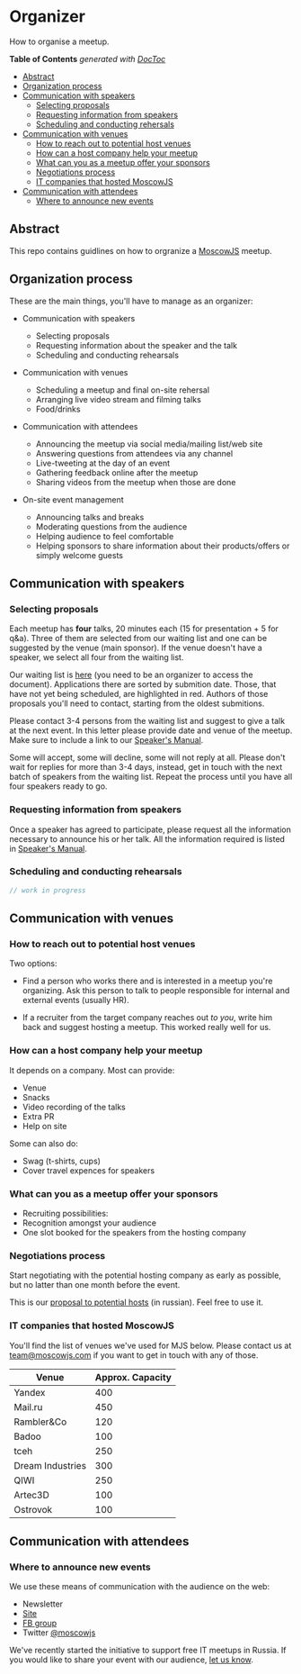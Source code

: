 # Organizer

How to organise a meetup.

<!-- START doctoc generated TOC please keep comment here to allow auto update -->
<!-- DON'T EDIT THIS SECTION, INSTEAD RE-RUN doctoc TO UPDATE -->
**Table of Contents**  *generated with [DocToc](https://github.com/thlorenz/doctoc)*

- [Abstract](#abstract)
- [Organization process](#organization-process)
- [Communication with speakers](#communication-with-speakers)
  - [Selecting proposals](#selecting-proposals)
  - [Requesting information from speakers](#requesting-information-from-speakers)
  - [Scheduling and conducting rehersals](#scheduling-and-conducting-rehersals)
- [Communication with venues](#communication-with-venues)
  - [How to reach out to potential host venues](#how-to-reach-out-to-potential-host-venues)
  - [How can a host company help your meetup](#how-can-a-host-company-help-your-meetup)
  - [What can you as a meetup offer your sponsors](#what-can-you-as-a-meetup-offer-your-sponsors)
  - [Negotiations process](#negotiations-process)
  - [IT companies that hosted MoscowJS](#it-companies-that-hosted-moscowjs)
- [Communication with attendees](#communication-with-attendees)
  - [Where to announce new events](#where-to-announce-new-events)

<!-- END doctoc generated TOC please keep comment here to allow auto update -->

## Abstract

This repo contains guidlines on how to orgranize a [MoscowJS][site] meetup.

## Organization process

These are the main things, you'll have to manage as an organizer:

* Communication with speakers

    - Selecting proposals
    - Requesting information about the speaker and the talk
    - Scheduling and conducting rehearsals

* Communication with venues

    - Scheduling a meetup and final on-site rehersal
    - Arranging live video stream and filming talks
    - Food/drinks

* Communication with attendees

    - Announcing the meetup via social media/mailing list/web site
    - Answering questions from attendees via any channel
    - Live-tweeting at the day of an event
    - Gathering feedback online after the meetup
    - Sharing videos from the meetup when those are done

* On-site event management

    - Announcing talks and breaks
    - Moderating questions from the audience
    - Helping audience to feel comfortable
    - Helping sponsors to share information about their products/offers or
      simply welcome guests


## Communication with speakers

### Selecting proposals

Each meetup has **four** talks, 20 minutes each (15 for presentation + 5
for q&a). Three of them are selected from our waiting list and one can be
suggested by the venue (main sponsor). If the venue doesn't have a
speaker, we select all four from the waiting list.

Our waiting list is [here][waiting-list] (you need to be an organizer to
access the document). Applications there are sorted by submition date.
Those, that have not yet being scheduled, are highlighted in red. Authors
of those proposals you'll need to contact, starting from the oldest
submitions.

Please contact 3-4 persons from the waiting list and suggest to give a
talk at the next event. In this letter please provide date and venue of
the meetup. Make sure to include a link to our [Speaker's
Manual][speaker].

Some will accept, some will decline, some will not reply at all. Please
don't wait for replies for more than 3-4 days, instead, get in touch with
the next batch of speakers from the waiting list. Repeat the process until
you have all four speakers ready to go.


### Requesting information from speakers

Once a speaker has agreed to participate, please request all the
information necessary to announce his or her talk. All the information
required is listed in [Speaker's Manual][announcement-info].


### Scheduling and conducting rehearsals

```js
// work in progress
```

## Communication with venues

### How to reach out to potential host venues

Two options:

* Find a person who works there and is interested in a meetup you're
  organizing. Ask this person to talk to people responsible for internal
  and external events (usually HR).

* If a recruiter from the target company reaches out *to you*, write him
  back and suggest hosting a meetup. This worked really well for us.

### How can a host company help your meetup

It depends on a company. Most can provide:

* Venue
* Snacks
* Video recording of the talks
* Extra PR
* Help on site

Some can also do:

* Swag (t-shirts, cups)
* Cover travel expences for speakers

### What can you as a meetup offer your sponsors

* Recruiting possibilities:
* Recognition amongst your audience
* One slot booked for the speakers from the hosting company


### Negotiations process

Start negotiating with the potential hosting company as early as possible,
but no latter than one month before the event.

This is our [proposal to potential hosts][host-proposal] (in russian).
Feel free to use it.

### IT companies that hosted MoscowJS

You'll find the list of venues we've used for MJS below. Please contact us
at [team@moscowjs.com][team] if you want to get in touch with any of
those.

Venue               | Approx. Capacity  |
------------------- | ----------------- |
Yandex              | 400               |
Mail.ru             | 450               |
Rambler&Co          | 120               |
Badoo               | 100               |
tceh                | 250               |
Dream Industries    | 300               |
QIWI                | 250               |
Artec3D             | 100               |
Ostrovok            | 100               |


## Communication with attendees

### Where to announce new events

We use these means of communication with the audience on the web:

- Newsletter
- [Site][site]
- [FB group][fb]
- Twitter [@moscowjs][twitter]

We've recently started the initiative to support free IT meetups in Russia.
If you would like to share your event with our audience, [let us
know][issues-newsletter].

[site]: http://moscowjs.ru
[fb]: https://www.facebook.com/groups/moscowjs
[twitter]: https://twitter.com/moscowjs

[speaker]: https://github.com/MoscowJS/speaker
[announcement-info]: https://github.com/MoscowJS/speaker#details-about-your-talk

[waiting-list]: https://docs.google.com/spreadsheets/d/1SnwpDWy_sMFnvychOF8wDjpXfZp--Jt6kB55yc7Vjgo/edit#gid=1066596365

[team]: team@moscowjs.com
[host-proposal]: https://github.com/MoscowJS/organizer/blob/master/host-proposal-ru.md
[issues-newsletter]: https://github.com/MoscowJS/moscowjs.ru/issues?q=is%3Aissue+is%3Aopen+label%3Anewsletter
